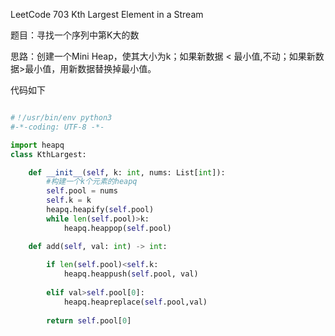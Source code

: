 LeetCode 703 Kth Largest Element in a Stream

题目：寻找一个序列中第K大的数

思路：创建一个Mini Heap，使其大小为k；如果新数据 < 最小值,不动；如果新数据>最小值，用新数据替换掉最小值。

代码如下

```python

#！/usr/bin/env python3
#-*-coding: UTF-8 -*-

import heapq
class KthLargest:

    def __init__(self, k: int, nums: List[int]):
        #构建一个k个元素的heapq 
        self.pool = nums
        self.k = k
        heapq.heapify(self.pool)
        while len(self.pool)>k:
            heapq.heappop(self.pool)

    def add(self, val: int) -> int:
        
        if len(self.pool)<self.k:
            heapq.heappush(self.pool, val)
            
        elif val>self.pool[0]:
            heapq.heapreplace(self.pool,val)
            
        return self.pool[0]
```
